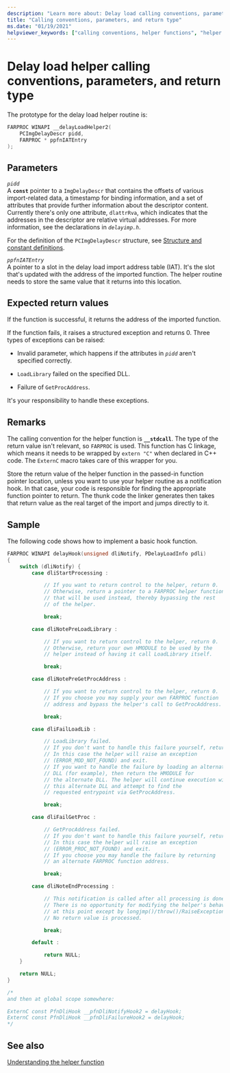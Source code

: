 ```yaml
---
description: "Learn more about: Delay load calling conventions, parameters, and return type"
title: "Calling conventions, parameters, and return type"
ms.date: "01/19/2021"
helpviewer_keywords: ["calling conventions, helper functions", "helper functions, calling conventions", "helper functions, return types"]
---
```

# Delay load helper calling conventions, parameters, and return type

The prototype for the delay load helper routine is:

```C
FARPROC WINAPI __delayLoadHelper2(
    PCImgDelayDescr pidd,
    FARPROC * ppfnIATEntry
);
```

## Parameters

*`pidd`*<br/>
A **`const`** pointer to a `ImgDelayDescr` that contains the offsets of various import-related data, a timestamp for binding information, and a set of attributes that provide further information about the descriptor content. Currently there's only one attribute, `dlattrRva`, which indicates that the addresses in the descriptor are relative virtual addresses. For more information, see the declarations in *`delayimp.h`*.

For the definition of the `PCImgDelayDescr` structure, see [Structure and constant definitions](structure-and-constant-definitions.md).

*`ppfnIATEntry`*<br/>
A pointer to a slot in the delay load import address table (IAT). It's the slot that's updated with the address of the imported function. The helper routine needs to store the same value that it returns into this location.

## Expected return values

If the function is successful, it returns the address of the imported function.

If the function fails, it raises a structured exception and returns 0. Three types of exceptions can be raised:

- Invalid parameter, which happens if the attributes in *`pidd`* aren't specified correctly.

- `LoadLibrary` failed on the specified DLL.

- Failure of `GetProcAddress`.

It's your responsibility to handle these exceptions.

## Remarks

The calling convention for the helper function is **`__stdcall`**. The type of the return value isn't relevant, so `FARPROC` is used. This function has C linkage, which means it needs to be wrapped by `extern "C"` when declared in C++ code. The `ExternC` macro takes care of this wrapper for you.

Store the return value of the helper function in the passed-in function pointer location, unless you want to use your helper routine as a notification hook. In that case, your code is responsible for finding the appropriate function pointer to return. The thunk code the linker generates then takes that return value as the real target of the import and jumps directly to it.

## Sample

The following code shows how to implement a basic hook function.

```C
FARPROC WINAPI delayHook(unsigned dliNotify, PDelayLoadInfo pdli)
{
    switch (dliNotify) {
        case dliStartProcessing :

            // If you want to return control to the helper, return 0.
            // Otherwise, return a pointer to a FARPROC helper function
            // that will be used instead, thereby bypassing the rest
            // of the helper.

            break;

        case dliNotePreLoadLibrary :

            // If you want to return control to the helper, return 0.
            // Otherwise, return your own HMODULE to be used by the
            // helper instead of having it call LoadLibrary itself.

            break;

        case dliNotePreGetProcAddress :

            // If you want to return control to the helper, return 0.
            // If you choose you may supply your own FARPROC function
            // address and bypass the helper's call to GetProcAddress.

            break;

        case dliFailLoadLib :

            // LoadLibrary failed.
            // If you don't want to handle this failure yourself, return 0.
            // In this case the helper will raise an exception
            // (ERROR_MOD_NOT_FOUND) and exit.
            // If you want to handle the failure by loading an alternate
            // DLL (for example), then return the HMODULE for
            // the alternate DLL. The helper will continue execution with
            // this alternate DLL and attempt to find the
            // requested entrypoint via GetProcAddress.

            break;

        case dliFailGetProc :

            // GetProcAddress failed.
            // If you don't want to handle this failure yourself, return 0.
            // In this case the helper will raise an exception
            // (ERROR_PROC_NOT_FOUND) and exit.
            // If you choose you may handle the failure by returning
            // an alternate FARPROC function address.

            break;

        case dliNoteEndProcessing :

            // This notification is called after all processing is done.
            // There is no opportunity for modifying the helper's behavior
            // at this point except by longjmp()/throw()/RaiseException.
            // No return value is processed.

            break;

        default :

            return NULL;
    }

    return NULL;
}

/*
and then at global scope somewhere:

ExternC const PfnDliHook __pfnDliNotifyHook2 = delayHook;
ExternC const PfnDliHook __pfnDliFailureHook2 = delayHook;
*/
```

## See also

[Understanding the helper function](understanding-the-helper-function.md)
